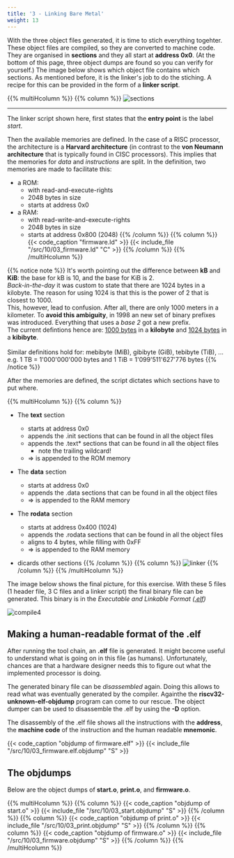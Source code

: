 ```yaml
---
title: '3 - Linking Bare Metal'
weight: 13
---
```


With the three object files generated, it is time to stich everything togehter. These object files are compiled, so they are converted to machine code. They are organised in **sections** and they all start at **address 0x0**. (At the bottom of this page, three object dumps are found so you can verify for yourself.) The image below shows which object file contains which sections. As mentioned before, it is the linker's job to do the stiching. A recipe for this can be provided in the form of a **linker script**.

{{% multiHcolumn %}}
{{% column %}}
![sections](/img/10/sections.png)
<hr/>

The linker script shown here, first states that the **entry point** is the label *start*.

Then the available memories are defined. In the case of a RISC processor, the architecture is a **Harvard architecture** (in contrast to the **von Neumann architecture** that is typically found in CISC processors). This implies that the memories for *data* and *instructions* are split. In the definition, two memories are made to facilitate this:

* a ROM:
    * with read-and-execute-rights
    * 2048 bytes in size
    * starts at address 0x0
* a RAM:
    * with read-write-and-execute-rights
    * 2048 bytes in size
    * starts at address 0x800 (2048)
{{% /column %}}
{{% column %}}
{{< code_caption "firmware.ld" >}}
{{< include_file "/src/10/03_firmware.ld" "C" >}}
{{% /column %}}
{{% /multiHcolumn %}}

{{% notice note %}}
It's worth pointing out the difference between **kB** and **KiB**: the base for kB is 10, and the base for KiB is 2.<br/>
*Back-in-the-day* it was custom to state that there are 1024 bytes in a kilobyte. The reason for using 1024 is that this is the power of 2 that is closest to 1000.<br/>
This, however, lead to confusion. After all, there are only 1000 meters in a kilometer. To **avoid this ambiguity**, in 1998 an new set of binary prefixes was introduced. Everything that uses a *base 2* got a new prefix. <br/>
The current defintions hence are: <u>1000 bytes</u> in a **kilobyte** and <u>1024 bytes</u> in a **kibibyte**.<br/><br/>
Similar definitions hold for: mebibyte (MiB), gibibyte (GiB), tebibyte (TiB), ... e.g. 1 TB = 1'000'000'000 bytes and 1 TiB = 1'099'511'627'776 bytes
{{% /notice %}}

After the memories are defined, the script dictates which sections have to put where.

{{% multiHcolumn %}}
{{% column %}}
* The **text** section
    * starts at address 0x0
    * appends the .init sections that can be found in all the object files
    * appends the .text* sections that can be found in all the object files
        * note the trailing wildcard!
    * => is appended to the ROM memory

* The **data** section
    * starts at address 0x0
    * appends the .data sections that can be found in all the object files
    * => is appended to the RAM memory
* The **rodata** section
    * starts at address 0x400 (1024)
    * appends the .rodata sections that can be found in all the object files
    * aligns to 4 bytes, while filling with 0xFF
    * => is appended to the RAM memory
* dicards other sections
{{% /column %}}
{{% column %}}
![linker](/img/10/linker.png)
{{% /column %}}
{{% /multiHcolumn %}}


The image below shows the final picture, for this exercise. With these 5 files (1 header file, 3 C files and a linker script) the final binary file can be generated. This binary is in the *Executable and Linkable Format ([.elf](https://en.wikipedia.org/wiki/Executable_and_Linkable_Format))*

![compile4](/img/10/compile_4.png)

## Making a human-readable format of the .elf

After running the tool chain, an **.elf** file is generated. It might become useful to understand what is going on in this file (as humans). Unfortunately, chances are that a hardware designer needs this to figure out what the implemented processor is doing. 

The generated binary file can be *disassembled* again. Doing this allows to read what was eventually generated by the compiler. Againthe the **riscv32-unknown-elf-objdump** program can come to our rescue. The object dumper can be used to disassemble the .elf by using the **-D** option.

The disassembly of the .elf file shows all the instructions with the **address**, the **machine code** of the instruction and the human readable **mnemonic**.

{{< code_caption "objdump of firmware.elf" >}}
{{< include_file "/src/10/03_firmware.elf.objdump" "S" >}}



## The objdumps

Below are the object dumps of **start.o**, **print.o**, and **firmware.o**. 

{{% multiHcolumn %}}
{{% column %}}
{{< code_caption "objdump of start.o" >}}
{{< include_file "/src/10/03_start.objdump" "S" >}}
{{% /column %}}
{{% column %}}
{{< code_caption "objdump of print.o" >}}
{{< include_file "/src/10/03_print.objdump" "S" >}}
{{% /column %}}
{{% column %}}
{{< code_caption "objdump of firmware.o" >}}
{{< include_file "/src/10/03_firmware.objdump" "S" >}}
{{% /column %}}
{{% /multiHcolumn %}}
